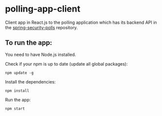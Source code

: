 # polling-app-client

Client app in React.js to the polling application which has its backend API in the [spring-security-polls](https://github.com/itamarc/spring-security-polls/) repository.

## To run the app:

You need to have Node.js installed.

Check if your npm is up to date (update all global packages):

    npm update -g

Install the dependencies:

    npm install

Run the app:

    npm start
